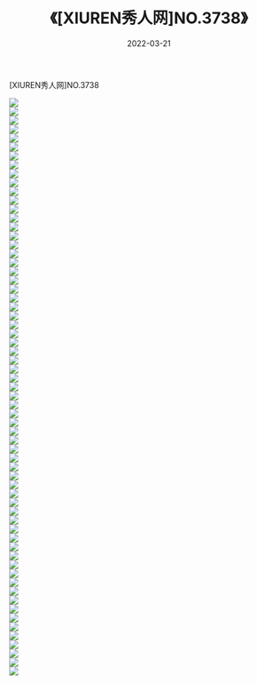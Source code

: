 ﻿---
layout: post
title:  《[XIUREN秀人网]NO.3738》
date:   2022-03-21
img: http://img.660000.xyz/Sharelink/秀人网/秀人网第04部分/[XIUREN秀人网]NO.3738/000.jpg
categories: [美女, 清纯, 唯美]
---

[XIUREN秀人网]NO.3738

 ![](http://img.660000.xyz/Sharelink/秀人网/秀人网第04部分/[XIUREN秀人网]NO.3738/001.jpg) <br>![](http://img.660000.xyz/Sharelink/秀人网/秀人网第04部分/[XIUREN秀人网]NO.3738/002.jpg) <br>![](http://img.660000.xyz/Sharelink/秀人网/秀人网第04部分/[XIUREN秀人网]NO.3738/003.jpg) <br>![](http://img.660000.xyz/Sharelink/秀人网/秀人网第04部分/[XIUREN秀人网]NO.3738/004.jpg) <br>![](http://img.660000.xyz/Sharelink/秀人网/秀人网第04部分/[XIUREN秀人网]NO.3738/005.jpg) <br>![](http://img.660000.xyz/Sharelink/秀人网/秀人网第04部分/[XIUREN秀人网]NO.3738/006.jpg) <br>![](http://img.660000.xyz/Sharelink/秀人网/秀人网第04部分/[XIUREN秀人网]NO.3738/007.jpg) <br>![](http://img.660000.xyz/Sharelink/秀人网/秀人网第04部分/[XIUREN秀人网]NO.3738/008.jpg) <br>![](http://img.660000.xyz/Sharelink/秀人网/秀人网第04部分/[XIUREN秀人网]NO.3738/009.jpg) <br>![](http://img.660000.xyz/Sharelink/秀人网/秀人网第04部分/[XIUREN秀人网]NO.3738/010.jpg) <br>![](http://img.660000.xyz/Sharelink/秀人网/秀人网第04部分/[XIUREN秀人网]NO.3738/011.jpg) <br>![](http://img.660000.xyz/Sharelink/秀人网/秀人网第04部分/[XIUREN秀人网]NO.3738/012.jpg) <br>![](http://img.660000.xyz/Sharelink/秀人网/秀人网第04部分/[XIUREN秀人网]NO.3738/013.jpg) <br>![](http://img.660000.xyz/Sharelink/秀人网/秀人网第04部分/[XIUREN秀人网]NO.3738/014.jpg) <br>![](http://img.660000.xyz/Sharelink/秀人网/秀人网第04部分/[XIUREN秀人网]NO.3738/015.jpg) <br>![](http://img.660000.xyz/Sharelink/秀人网/秀人网第04部分/[XIUREN秀人网]NO.3738/016.jpg) <br>![](http://img.660000.xyz/Sharelink/秀人网/秀人网第04部分/[XIUREN秀人网]NO.3738/017.jpg) <br>![](http://img.660000.xyz/Sharelink/秀人网/秀人网第04部分/[XIUREN秀人网]NO.3738/018.jpg) <br>![](http://img.660000.xyz/Sharelink/秀人网/秀人网第04部分/[XIUREN秀人网]NO.3738/019.jpg) <br>![](http://img.660000.xyz/Sharelink/秀人网/秀人网第04部分/[XIUREN秀人网]NO.3738/020.jpg) <br>![](http://img.660000.xyz/Sharelink/秀人网/秀人网第04部分/[XIUREN秀人网]NO.3738/021.jpg) <br>![](http://img.660000.xyz/Sharelink/秀人网/秀人网第04部分/[XIUREN秀人网]NO.3738/022.jpg) <br>![](http://img.660000.xyz/Sharelink/秀人网/秀人网第04部分/[XIUREN秀人网]NO.3738/023.jpg) <br>![](http://img.660000.xyz/Sharelink/秀人网/秀人网第04部分/[XIUREN秀人网]NO.3738/024.jpg) <br>![](http://img.660000.xyz/Sharelink/秀人网/秀人网第04部分/[XIUREN秀人网]NO.3738/025.jpg) <br>![](http://img.660000.xyz/Sharelink/秀人网/秀人网第04部分/[XIUREN秀人网]NO.3738/026.jpg) <br>![](http://img.660000.xyz/Sharelink/秀人网/秀人网第04部分/[XIUREN秀人网]NO.3738/027.jpg) <br>![](http://img.660000.xyz/Sharelink/秀人网/秀人网第04部分/[XIUREN秀人网]NO.3738/028.jpg) <br>![](http://img.660000.xyz/Sharelink/秀人网/秀人网第04部分/[XIUREN秀人网]NO.3738/029.jpg) <br>![](http://img.660000.xyz/Sharelink/秀人网/秀人网第04部分/[XIUREN秀人网]NO.3738/030.jpg) <br>![](http://img.660000.xyz/Sharelink/秀人网/秀人网第04部分/[XIUREN秀人网]NO.3738/031.jpg) <br>![](http://img.660000.xyz/Sharelink/秀人网/秀人网第04部分/[XIUREN秀人网]NO.3738/032.jpg) <br>![](http://img.660000.xyz/Sharelink/秀人网/秀人网第04部分/[XIUREN秀人网]NO.3738/033.jpg) <br>![](http://img.660000.xyz/Sharelink/秀人网/秀人网第04部分/[XIUREN秀人网]NO.3738/034.jpg) <br>![](http://img.660000.xyz/Sharelink/秀人网/秀人网第04部分/[XIUREN秀人网]NO.3738/035.jpg) <br>![](http://img.660000.xyz/Sharelink/秀人网/秀人网第04部分/[XIUREN秀人网]NO.3738/036.jpg) <br>![](http://img.660000.xyz/Sharelink/秀人网/秀人网第04部分/[XIUREN秀人网]NO.3738/037.jpg) <br>![](http://img.660000.xyz/Sharelink/秀人网/秀人网第04部分/[XIUREN秀人网]NO.3738/038.jpg) <br>![](http://img.660000.xyz/Sharelink/秀人网/秀人网第04部分/[XIUREN秀人网]NO.3738/039.jpg) <br>![](http://img.660000.xyz/Sharelink/秀人网/秀人网第04部分/[XIUREN秀人网]NO.3738/040.jpg) <br>![](http://img.660000.xyz/Sharelink/秀人网/秀人网第04部分/[XIUREN秀人网]NO.3738/041.jpg) <br>![](http://img.660000.xyz/Sharelink/秀人网/秀人网第04部分/[XIUREN秀人网]NO.3738/042.jpg) <br>![](http://img.660000.xyz/Sharelink/秀人网/秀人网第04部分/[XIUREN秀人网]NO.3738/043.jpg) <br>![](http://img.660000.xyz/Sharelink/秀人网/秀人网第04部分/[XIUREN秀人网]NO.3738/044.jpg) <br>![](http://img.660000.xyz/Sharelink/秀人网/秀人网第04部分/[XIUREN秀人网]NO.3738/045.jpg) <br>![](http://img.660000.xyz/Sharelink/秀人网/秀人网第04部分/[XIUREN秀人网]NO.3738/046.jpg) <br>![](http://img.660000.xyz/Sharelink/秀人网/秀人网第04部分/[XIUREN秀人网]NO.3738/047.jpg) <br>![](http://img.660000.xyz/Sharelink/秀人网/秀人网第04部分/[XIUREN秀人网]NO.3738/048.jpg) <br>![](http://img.660000.xyz/Sharelink/秀人网/秀人网第04部分/[XIUREN秀人网]NO.3738/049.jpg) <br>![](http://img.660000.xyz/Sharelink/秀人网/秀人网第04部分/[XIUREN秀人网]NO.3738/050.jpg) <br>![](http://img.660000.xyz/Sharelink/秀人网/秀人网第04部分/[XIUREN秀人网]NO.3738/051.jpg) <br>![](http://img.660000.xyz/Sharelink/秀人网/秀人网第04部分/[XIUREN秀人网]NO.3738/052.jpg) <br>![](http://img.660000.xyz/Sharelink/秀人网/秀人网第04部分/[XIUREN秀人网]NO.3738/053.jpg) <br>![](http://img.660000.xyz/Sharelink/秀人网/秀人网第04部分/[XIUREN秀人网]NO.3738/054.jpg) <br>![](http://img.660000.xyz/Sharelink/秀人网/秀人网第04部分/[XIUREN秀人网]NO.3738/055.jpg) <br>![](http://img.660000.xyz/Sharelink/秀人网/秀人网第04部分/[XIUREN秀人网]NO.3738/056.jpg) <br>![](http://img.660000.xyz/Sharelink/秀人网/秀人网第04部分/[XIUREN秀人网]NO.3738/057.jpg) <br>![](http://img.660000.xyz/Sharelink/秀人网/秀人网第04部分/[XIUREN秀人网]NO.3738/058.jpg) <br>![](http://img.660000.xyz/Sharelink/秀人网/秀人网第04部分/[XIUREN秀人网]NO.3738/059.jpg) <br>![](http://img.660000.xyz/Sharelink/秀人网/秀人网第04部分/[XIUREN秀人网]NO.3738/060.jpg) <br>![](http://img.660000.xyz/Sharelink/秀人网/秀人网第04部分/[XIUREN秀人网]NO.3738/061.jpg) <br>![](http://img.660000.xyz/Sharelink/秀人网/秀人网第04部分/[XIUREN秀人网]NO.3738/062.jpg) <br>![](http://img.660000.xyz/Sharelink/秀人网/秀人网第04部分/[XIUREN秀人网]NO.3738/063.jpg) <br>![](http://img.660000.xyz/Sharelink/秀人网/秀人网第04部分/[XIUREN秀人网]NO.3738/064.jpg) <br>![](http://img.660000.xyz/Sharelink/秀人网/秀人网第04部分/[XIUREN秀人网]NO.3738/065.jpg) <br>